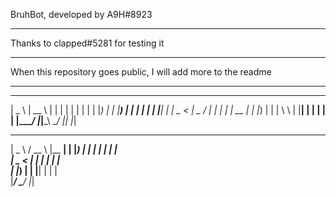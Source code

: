 BruhBot, developed by A9H#8923

-------------------------

Thanks to clapped#5281 for testing it

-------------------------

When this repository goes public, I will add more to the readme

-------------------------


  ____    _____    _    _   _    _ 
 |  _ \  |  __ \  | |  | | | |  | |
 | |_) | | |__) | | |  | | | |__| |
 |  _ <  |  _  /  | |  | | |  __  |
 | |_) | | | \ \  | |__| | | |  | |
 |____/  |_|__\_\  \____/_ |_|  |_|

  ____     ____    _______  
 |  _ \   / __ \  |__   __| 
 | |_) | | |  | |    | |    
 |  _ <  | |  | |    | |    
 | |_) | | |__| |    | |    
 |____/   \____/     |_|    
                            
                            


        
